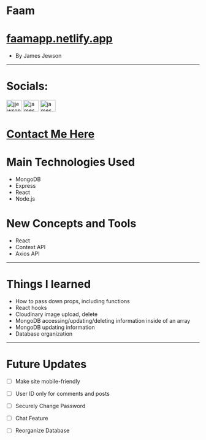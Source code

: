 # Faam
# <a href="https://faamapp.netlify.app/">faamapp.netlify.app</a>
- By James Jewson
---
# Socials:
<p>
<a href="https://twitter.com/jjewson" target="blank"><img src="https://raw.githubusercontent.com/rahuldkjain/github-profile-readme-generator/master/src/images/icons/Social/twitter.svg" alt="jjewson" height="30" width="40" /></a>
<a href="https://linkedin.com/in/jamesjewson" target="blank"><img src="https://raw.githubusercontent.com/rahuldkjain/github-profile-readme-generator/master/src/images/icons/Social/linked-in-alt.svg" alt="james jewson" height="30" width="40" /></a>
<a href="https://stackoverflow.com/users/16706229/james-jewson" target="blank"><img src="https://raw.githubusercontent.com/rahuldkjain/github-profile-readme-generator/master/src/images/icons/Social/stack-overflow.svg" alt="james jewson" height="30" width="40" /></a>
</p>

# <a href="https://jamesjewson.netlify.app/#contact">Contact Me Here</a>

# Main Technologies Used
- MongoDB
- Express
- React
- Node.js


# New Concepts and Tools
- React
- Context API
- Axios API
 
---


# Things I learned

- How to pass down props, including functions
- React hooks
- Cloudinary image upload, delete
- MongoDB accessing/updating/deleting information inside of an array
- MongoDB updating information
- Database organization

---

# Future Updates
- [ ] Make site mobile-friendly
- [ ] User ID only for comments and posts
- [ ] Securely Change Password
- [ ] Chat Feature
- [ ] Reorganize Database 

    
